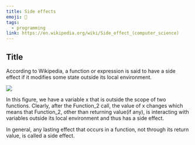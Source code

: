 ```yaml
---
title: Side effects
emoji: 📝
tags:
  - programming
link: https://en.wikipedia.org/wiki/Side_effect_(computer_science)
---
```


## Title

According to Wikipedia, a function or expression is said to have a side effect if it modifies some state outside its local environment.

![](https://i1.wp.com/theailearner.com/wp-content/uploads/2018/09/side.png?w=447&ssl=1)

In this figure, we have a variable x that is outside the scope of two functions. Clearly, after the Function_2 call, the value of x changes which means that Function_2, other than returning value(if any), is interacting with variables outside its local environment and thus has a side effect.

In general, any lasting effect that occurs in a function, not through its return value, is called a side effect.
